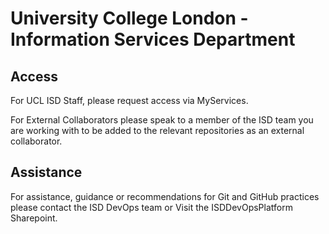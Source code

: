 # University College London - Information Services Department

## Access
For UCL ISD Staff, please request access via MyServices.

For External Collaborators please speak to a member of the ISD team you are working with to be added to the relevant repositories as an external collaborator.

## Assistance
For assistance, guidance or recommendations for Git and GitHub practices please contact the ISD DevOps team or Visit the ISDDevOpsPlatform Sharepoint.
